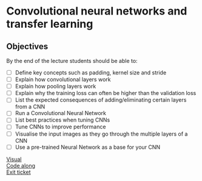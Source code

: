 # Convolutional neural networks and transfer learning


## Objectives
By the end of the lecture students should be able to:

* [ ] Define key concepts such as padding, kernel size and stride
* [ ] Explain how convolutional layers work
* [ ] Explain how pooling layers work
* [ ] Explain why the training loss can often be higher than the validation loss
* [ ] List the expected consequences of adding/eliminating certain layers from a CNN
* [ ] Run a Convolutional Neural Network
* [ ] List best practices when tuning CNNs
* [ ] Tune CNNs to improve performance
* [ ] Visualise the input images as they go through the multiple layers of a CNN
* [ ] Use a pre-trained Neural Network as a base for your CNN

[Visual](https://cs231n.github.io/convolutional-networks/#conv)<br>
[Code along](https://github.com/learn-co-students/convolutional-neural-networks-dsc/blob/master/CNNs.ipynb)<br>
[Exit ticket](https://forms.gle/Nxq9ShzmNLk5GiJy5)<br>
